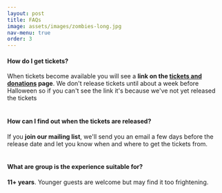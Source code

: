 ```yaml
---
layout: post
title: FAQs
image: assets/images/zombies-long.jpg
nav-menu: true
order: 3
---
```


#### How do I get tickets?
When tickets become available you will see a **link on 
the <a href="tickets-and-donations.html">tickets and donations</a> page**. We 
don't release tickets until about a week before Halloween so if you can't see 
the link it's because we've not yet released the tickets
<br/><br/>

#### How can I find out when the tickets are released?
If you **join our mailing list**, we'll send you an email a few days before the 
release date and let you know when and where to get the tickets from.
<br/><br/>

#### What are group is the experience suitable for?
**11+ years**. Younger guests are welcome but may find it too frightening.